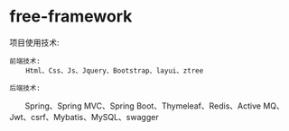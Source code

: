 # free-framework
项目使用技术:

    前端技术:
        Html、Css、Js、Jquery、Bootstrap、layui、ztree
        
    后端技术:    
        Spring、Spring MVC、Spring Boot、Thymeleaf、Redis、Active MQ、Jwt、csrf、Mybatis、MySQL、swagger
        
